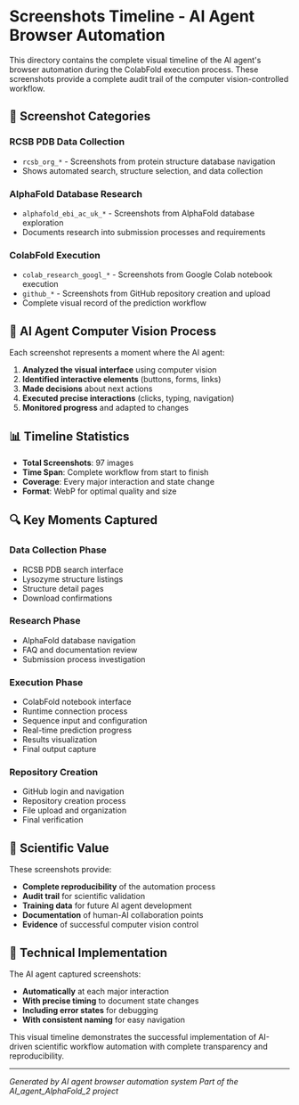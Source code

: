 # Screenshots Timeline - AI Agent Browser Automation

This directory contains the complete visual timeline of the AI agent's browser automation during the ColabFold execution process. These screenshots provide a complete audit trail of the computer vision-controlled workflow.

## 📸 **Screenshot Categories**

### **RCSB PDB Data Collection**
- `rcsb_org_*` - Screenshots from protein structure database navigation
- Shows automated search, structure selection, and data collection

### **AlphaFold Database Research** 
- `alphafold_ebi_ac_uk_*` - Screenshots from AlphaFold database exploration
- Documents research into submission processes and requirements

### **ColabFold Execution**
- `colab_research_googl_*` - Screenshots from Google Colab notebook execution
- `github_*` - Screenshots from GitHub repository creation and upload
- Complete visual record of the prediction workflow

## 🤖 **AI Agent Computer Vision Process**

Each screenshot represents a moment where the AI agent:
1. **Analyzed the visual interface** using computer vision
2. **Identified interactive elements** (buttons, forms, links)
3. **Made decisions** about next actions
4. **Executed precise interactions** (clicks, typing, navigation)
5. **Monitored progress** and adapted to changes

## 📊 **Timeline Statistics**
- **Total Screenshots**: 97 images
- **Time Span**: Complete workflow from start to finish
- **Coverage**: Every major interaction and state change
- **Format**: WebP for optimal quality and size

## 🔍 **Key Moments Captured**

### **Data Collection Phase**
- RCSB PDB search interface
- Lysozyme structure listings
- Structure detail pages
- Download confirmations

### **Research Phase** 
- AlphaFold database navigation
- FAQ and documentation review
- Submission process investigation

### **Execution Phase**
- ColabFold notebook interface
- Runtime connection process
- Sequence input and configuration
- Real-time prediction progress
- Results visualization
- Final output capture

### **Repository Creation**
- GitHub login and navigation
- Repository creation process
- File upload and organization
- Final verification

## 🎯 **Scientific Value**

These screenshots provide:
- **Complete reproducibility** of the automation process
- **Audit trail** for scientific validation
- **Training data** for future AI agent development
- **Documentation** of human-AI collaboration points
- **Evidence** of successful computer vision control

## 🔧 **Technical Implementation**

The AI agent captured screenshots:
- **Automatically** at each major interaction
- **With precise timing** to document state changes
- **Including error states** for debugging
- **With consistent naming** for easy navigation

This visual timeline demonstrates the successful implementation of AI-driven scientific workflow automation with complete transparency and reproducibility.

---

*Generated by AI agent browser automation system*
*Part of the AI_agent_AlphaFold_2 project*

